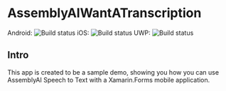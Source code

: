 # AssemblyAIWantATranscription

Android: ![Build status](https://build.appcenter.ms/v0.1/apps/4112d863-46a8-49e3-b406-e54106ab0f8a/branches/main/badge)
iOS: ![Build status](https://build.appcenter.ms/v0.1/apps/1ece840e-483d-41b3-a171-244506805d89/branches/main/badge)
UWP: ![Build status](https://build.appcenter.ms/v0.1/apps/9f19ad70-086c-4043-8641-44eb2cfeab21/branches/main/badge)

## Intro
 This app is created to be a sample demo, showing you how you can use AssemblyAI Speech to Text with a Xamarin.Forms mobile application.
